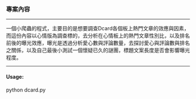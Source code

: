 ### **專案內容**
---
一個小爬蟲的程式，主要目的是想要調查Dcard各個板上熱門文章的效應與因素，而這份內容以心情版為調查標的，去分析在心情板上的熱門文章性別比，以及排名前後的曝光效應，曝光是透過分析愛心數與評論數量，去探討愛心與評論數與排名之關係，以及自己最後小測試一個懷疑已久的謎團，標題文案長度是否會影響曝光程度。

------
#### Usage:
python dcard.py